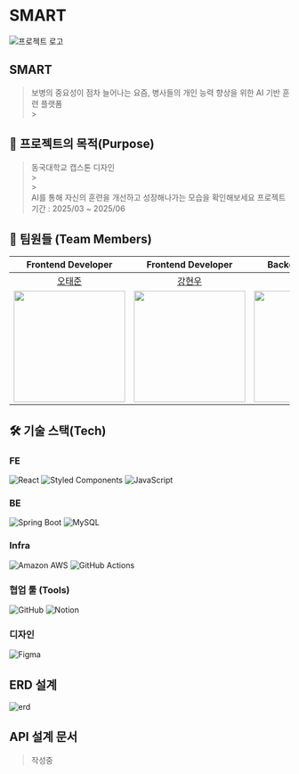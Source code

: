 # SMART

![프로젝트 로고](https://ibb.co/)

## SMART

> 보병의 중요성이 점차 늘어나는 요즘, 병사들의 개인 능력 향상을 위한 AI 기반 훈련 플랫폼</br> > </br>

## 🎯 프로젝트의 목적(Purpose)

> 동국대학교 캡스톤 디자인</br> > </br> > </br>
> AI를 통해 자신의 훈련을 개선하고 성장해나가는 모습을 확인해보세요
> 프로젝트 기간 : 2025/03 ~ 2025/06

## 🤩 팀원들 (Team Members)

|                               Frontend Developer                                |                               Frontend Developer                                |                                Backend Developer                                |                                Backend Developer                                |
| :-----------------------------------------------------------------------------: | :-----------------------------------------------------------------------------: | :-----------------------------------------------------------------------------: | :-----------------------------------------------------------------------------: |
|                      [오태준](https://github.com/taejun0)                       |                     [강현우](https://github.com/hyunw-kang)                     |                     [임형석](https://github.com/ImHyungsuk)                     |                     [김경남](https://github.com/rlarudska)                      |
| <img src="https://avatars.githubusercontent.com/u/164321668?v=4" width="200" /> | <img src="https://avatars.githubusercontent.com/u/142093380?v=4" width="200" /> | <img src="https://avatars.githubusercontent.com/u/105403103?v=4" width="200" /> | <img src="https://avatars.githubusercontent.com/u/93302404?v=4" width="200" /> |

## 🛠️ 기술 스택(Tech)

### FE

![React](https://img.shields.io/badge/react-61DAFB?style=for-the-badge&logo=react&logoColor=black)
![Styled Components](https://img.shields.io/badge/styled%20components-DB7093?style=for-the-badge&logo=styled-components&logoColor=white)
![JavaScript](https://img.shields.io/badge/JavaScript-FFD700?style=for-the-badge&logo=javascript&logoColor=black)

### BE

![Spring Boot](https://img.shields.io/badge/springboot-6DB33F?style=for-the-badge&logo=springboot&logoColor=white)
![MySQL](https://img.shields.io/badge/mysql-4479A1.svg?style=for-the-badge&logo=mysql&logoColor=white)

### Infra

![Amazon AWS](https://img.shields.io/badge/AmazonAWS-f7f7f7?style=for-the-badge&logo=AmazonAWS&logoColor=f89400)
![GitHub Actions](https://img.shields.io/badge/github%20actions-%232671E5.svg?style=for-the-badge&logo=githubactions&logoColor=white)

### 협업 툴 (Tools)

![GitHub](https://img.shields.io/badge/github-%23121011.svg?style=for-the-badge&logo=github&logoColor=white)
![Notion](https://img.shields.io/badge/Notion-%23000000.svg?style=for-the-badge&logo=notion&logoColor=white)

### 디자인

![Figma](https://img.shields.io/badge/figma-%23F24E1E.svg?style=for-the-badge&logo=figma&logoColor=white)

## ERD 설계

![erd]()

## API 설계 문서

> 작성중
